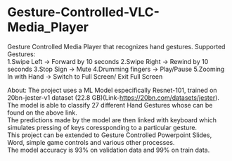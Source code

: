 # Gesture-Controlled-VLC-Media_Player
Gesture Controlled Media Player that recognizes hand gestures.
Supported Gestures: <br>
1.Swipe Left -> Forward by 10 seconds
2.Swipe Right -> Rewind by 10 seconds
3.Stop Sign -> Mute
4.Drumming fingers -> Play/Pause
5.Zooming In with Hand -> Switch to Full Screen/ Exit Full Screen 

About:
The project uses a ML Model especifically Resnet-101, trained on 20bn-jester-v1 dataset (22.8 GB)(Link-https://20bn.com/datasets/jester).<br>
The model is able to classify 27 different Hand Gestures whose can be found on the above link.<br> 
The predictions made by the model are then linked with keyboard which simulates pressing of keys coressponding to a particular gesture.<br>
This project can be extended to Gesture Controlled Powerpoint Slides, Word, simple game controls and various other processes. <br>
The model accuracy is 93% on validation data and 99% on train data. 
